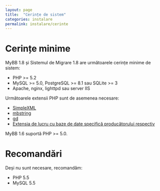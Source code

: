 ```yaml
---
layout: page
title:  "Cerințe de sistem"
categories: instalare
permalink: instalare/cerinte
---
```


# Cerințe minime

MyBB 1.8 și Sistemul de Migrare 1.8 are următoarele cerințe minime de sistem:

- PHP >= 5.2
- MySQL >= 5.0, PostgreSQL >= 8.1 sau SQLite >= 3
- Apache, nginx, lighttpd sau server IIS

Următoarele extensii PHP sunt de asemenea necesare:

- [SimpleXML][simplexml]
- [mbstring][mbstring]
- [gd][gd]
- [Extensia de lucru cu baze de date specifică producătorului respectiv][phpext]

[simplexml]: http://php.net/manual/en/book.simplexml.php
[mbstring]: http://php.net/manual/en/book.mbstring.php
[gd]: http://php.net/manual/en/book.image.php
[phpext]: http://php.net/manual/en/refs.database.php

MyBB 1.6 suportă PHP >= 5.0.

# Recomandări

Deși nu sunt necesare, recomandăm:

- PHP 5.5
- MySQL 5.5
